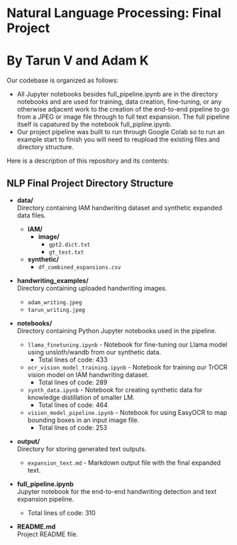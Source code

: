 # Natural Language Processing: Final Project
# By Tarun V and Adam K

Our codebase is organized as follows:
- All Jupyter notebooks besides full_pipeline.ipynb are in the directory notebooks and are used for training, data creation, fine-tuning, or any otherwise adjacent work to the creation of the end-to-end pipeline to go from a JPEG or image file through to full text expansion. The full pipeline itself is capatured by the notebook full_pipline.ipynb.
- Our project pipeline was built to run through Google Colab so to run an example start to finish you will need to reupload the existing files and directory structure.

Here is a description of this repository and its contents:

## NLP Final Project Directory Structure
  - **data/**  
    Directory containing IAM handwriting dataset and synthetic expanded data files.
    - **IAM/**
      - **image/**
        - `gpt2.dict.txt`
        - `gt_test.txt`
    - **synthetic/**
        - `df_combined_expansions.csv`
  
  - **handwriting_examples/**  
    Directory containing uploaded handwriting images.
    - `adam_writing.jpeg`
    - `tarun_writing.jpeg`
  
  - **notebooks/**  
    Directory containing Python Jupyter notebooks used in the pipeline.
    - `llama_finetuning.ipynb` - Notebook for fine-tuning our Llama model using unsloth/wandb from our synthetic data.
      - Total lines of code: 433
    - `ocr_vision_model_training.ipynb` - Notebook for training our TrOCR vision model on IAM handwriting dataset.
      - Total lines of code: 289
    - `synth_data.ipynb` - Notebook for creating synthetic data for knowledge distillation of smaller LM.
      - Total lines of code: 464
    - `vision_model_pipeline.ipynb` - Notebook for using EasyOCR to map bounding boxes in an input image file.
      - Total lines of code: 253

  - **output/**  
    Directory for storing generated text outputs.
    - `expansion_text.md` - Markdown output file with the final expanded text.

  - **full_pipeline.ipynb**   
    Jupyter notebook for the end-to-end handwriting detection and text expansion pipeline.
    - Total lines of code: 310

  - **README.md**   
    Project README file.
